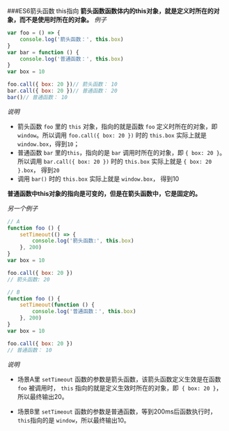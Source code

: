 ###ES6箭头函数 this指向
**箭头函数函数体内的this对象，就是定义时所在的对象，而不是使用时所在的对象。**
*例子*
```javascript
var foo = () => {
    console.log('箭头函数：', this.box)
}
var bar = function () {
    console.log('普通函数：', this.box)
}
var box = 10

foo.call({ box: 20 })// 箭头函数： 10
bar.call({ box: 20 })// 普通函数： 20
bar()// 普通函数： 10
```
*说明*
- 箭头函数 `foo` 里的 `this` 对象，指向的就是函数 `foo` 定义时所在的对象，即 `window`。所以调用 `foo.call({ box: 20 })` 时的 `this.box` 实际上就是 `window.box`，得到`10`；
- 普通函数 `bar` 里的`this`，指向的是 `bar` 调用时所在的对象，即 `{ box: 20 }`。所以调用 `bar.call({ box: 20 })` 时的 `this.box` 实际上就是 `{ box: 20 }.box`， 得到`20`
- 调用 `bar()` 时的 `this.box` 实际上就是 `window.box`， 得到10

**普通函数中this对象的指向是可变的，但是在箭头函数中，它是固定的。**

*另一个例子*
``` javascript
// A
function foo () {
    setTimeout(() => {
        console.log('箭头函数:', this.box)
    }, 200)
}
var box = 10

foo.call({ box: 20 })
// 箭头函数: 20

// B
function foo () {
    setTimeout(function () {
        console.log('普通函数：', this.box)
    }, 200)
}
var box = 10

foo.call({ box: 20 })
// 普通函数： 10
```
*说明*


- 场景A里 `setTimeout` 函数的参数是箭头函数，该箭头函数定义生效是在函数 `foo` 被调用时， `this` 指向的就是定义生效时所在的对象，即` { box: 20 }`，所以最终输出20。


- 场景B里 `setTimeout` 函数的参数是普通函数，等到200ms后函数执行时，`this`指向的是 `window`，所以最终输出10。
